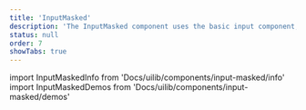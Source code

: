 ```yaml
---
title: 'InputMasked'
description: 'The InputMasked component uses the basic input component, but with some additional masking functionality.'
status: null
order: 7
showTabs: true
---
```


import InputMaskedInfo from 'Docs/uilib/components/input-masked/info'
import InputMaskedDemos from 'Docs/uilib/components/input-masked/demos'

<InputMaskedInfo />
<InputMaskedDemos />
